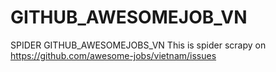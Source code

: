 # GITHUB_AWESOMEJOB_VN
SPIDER GITHUB_AWESOMEJOBS_VN
This is spider scrapy on 
https://github.com/awesome-jobs/vietnam/issues
